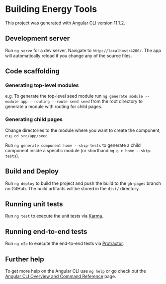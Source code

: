 # Building Energy Tools

This project was generated with [Angular CLI](https://github.com/angular/angular-cli) version 11.1.2.

## Development server

Run `ng serve` for a dev server. Navigate to `http://localhost:4200/`. The app will automatically reload if you change any of the source files.

## Code scaffolding

### Generating top-level modules
e.g. To generate the top-level seed module run `ng generate module --module app --routing --route seed seed` from the root directory to generate a module with routing for child pages.

### Generating child pages
Change directories to the module where you want to create the component, e.g. `cd src/app/seed`

Run `ng generate component home --skip-tests` to generate a child component inside a specific module (or shorthand `ng g c home --skip-tests`).

## Build and Deploy

Run `ng deploy` to build the project and push the build to the `gh-pages` branch on GitHub. The build artifacts will be stored in the `dist/` directory.

## Running unit tests

Run `ng test` to execute the unit tests via [Karma](https://karma-runner.github.io).

## Running end-to-end tests

Run `ng e2e` to execute the end-to-end tests via [Protractor](http://www.protractortest.org/).

## Further help

To get more help on the Angular CLI use `ng help` or go check out the [Angular CLI Overview and Command Reference](https://angular.io/cli) page.
